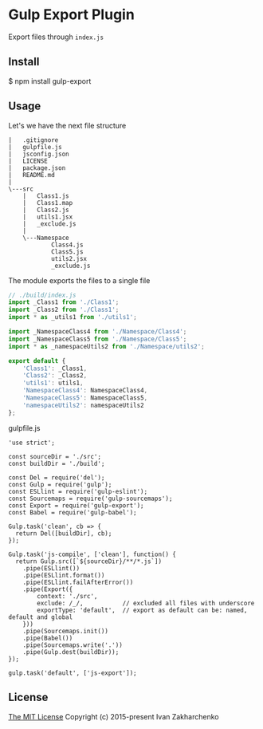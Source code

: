 # Gulp Export Plugin

Export files through `index.js`

## Install
 $ npm install gulp-export

## Usage

Let's we have the next file structure
```
|   .gitignore
|   gulpfile.js
|   jsconfig.json
|   LICENSE
|   package.json
|   README.md
|
\---src
    |   Class1.js
    |   Class1.map
    |   Class2.js
    |   utils1.jsx
    |   _exclude.js
    |
    \---Namespace
            Class4.js
            Class5.js
            utils2.jsx
            _exclude.js
```
The module exports the files to a single file
``` javascript
// ./build/index.js
import _Class1 from './Class1';
import _Class2 from './Class1';
import * as _utils1 from './utils1';

import _NamespaceClass4 from './Namespace/Class4';
import _NamespaceClass5 from './Namespace/Class5';
import * as _namespaceUtils2 from './Namespace/utils2';

export default {
    'Class1': _Class1,
    'Class2': _Class2,
    'utils1': utils1,
    'NamespaceClass4': NamespaceClass4,
    'NamespaceClass5': NamespaceClass5,
    'namespaceUtils2': namespaceUtils2
};
```
gulpfile.js
```
'use strict';

const sourceDir = './src';
const buildDir = './build';

const Del = require('del');
const Gulp = require('gulp');
const ESLlint = require('gulp-eslint');
const Sourcemaps = require('gulp-sourcemaps');
const Export = require('gulp-export');
const Babel = require('gulp-babel');

Gulp.task('clean', cb => {
  return Del([buildDir], cb);
});

Gulp.task('js-compile', ['clean'], function() {
  return Gulp.src([`${sourceDir}/**/*.js`])
    .pipe(ESLlint())
    .pipe(ESLlint.format())
    .pipe(ESLlint.failAfterError())
    .pipe(Export({
        context: './src',
        exclude: /_/,           // excluded all files with underscore
        exportType: 'default',  // export as default can be: named, default and global
    }))
    .pipe(Sourcemaps.init())
    .pipe(Babel())
    .pipe(Sourcemaps.write('.'))
    .pipe(Gulp.dest(buildDir));
});

gulp.task('default', ['js-export']);
```

## License
[The MIT License](http://opensource.org/licenses/MIT)
Copyright (c) 2015-present Ivan Zakharchenko